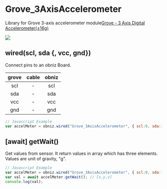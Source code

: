 # Grove_3AxisAccelerometer

Library for Grove 3-axis accelerometer module[Grove - 3 Axis Digital Accelerometer(±16g)](http://wiki.seeedstudio.com/Grove-3-Axis_Digital_Accelerometer-16g/)

![](./image.jpg)

## wired(scl, sda {, vcc, gnd})
Connect pins to an obniz Board.

| grove | cable | obniz |
|:--:|:--:|:--:|
| scl | - | scl |
| sda | - | sda |
| vcc | - | vcc |
| gnd | - | gnd |

```javascript
// Javascript Example
var accelMeter = obniz.wired("Grove_3AxisAccelerometer", { scl:0, sda:1, vcc:2, gnd:3 });
```

## [await] getWait()
Get values from sensor.
It return values in array which has three elements.
Values are unit of gravity, "g".

```javascript
// Javascript Example
var accelMeter = obniz.wired("Grove_3AxisAccelerometer", { scl:0, sda:1, vcc:2, gnd:3 });
var val = await accelMeter.getWait(); // [x,y,z]
console.log(val);
```
